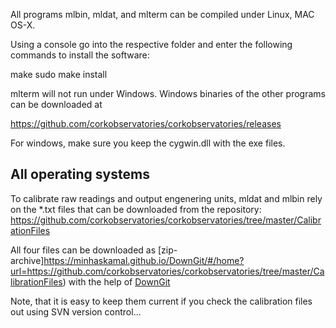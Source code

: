 All programs mlbin, mldat, and mlterm can be compiled under Linux, MAC OS-X.

Using a console go into the respective folder and enter the following commands to install the software:

make
sudo make install

mlterm will not run under Windows. Windows binaries of the other programs can be downloaded at 

https://github.com/corkobservatories/corkobservatories/releases

For windows, make sure you keep the cygwin.dll with the exe files.

## All operating systems

To calibrate raw readings and output engenering units, mldat and mlbin rely on the \*.txt files that can be downloaded from the repository: https://github.com/corkobservatories/corkobservatories/tree/master/CalibrationFiles

All four files can be downloaded as [zip-archive]https://minhaskamal.github.io/DownGit/#/home?url=https://github.com/corkobservatories/corkobservatories/tree/master/CalibrationFiles) with the help of [DownGit](https://minhaskamal.github.io/DownGit)


Note, that it is easy to keep them current if you check the calibration files out using SVN version control...
